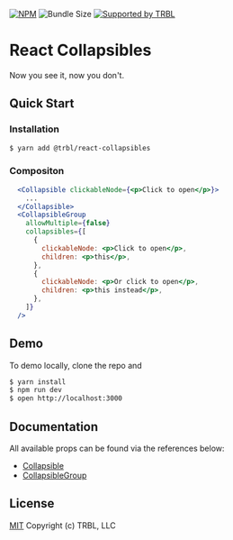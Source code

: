 [![NPM](https://img.shields.io/npm/v/@trbl/react-collapsibles)](https://www.npmjs.com/@trbl/react-collapsibles)
![Bundle Size](https://img.shields.io/bundlephobia/minzip/@trbl/react-collapsibles?label=zipped)
[![Supported by TRBL](https://img.shields.io/badge/supported_by-TRBL-black)](https://github.com/trouble)

# React Collapsibles

Now you see it, now you don't.

## Quick Start

### Installation

```bash
$ yarn add @trbl/react-collapsibles
```

### Compositon

```jsx
  <Collapsible clickableNode={<p>Click to open</p>}>
    ...
  </Collapsible>
  <CollapsibleGroup
    allowMultiple={false}
    collapsibles={[
      {
        clickableNode: <p>Click to open</p>,
        children: <p>this</p>,
      },
      {
        clickableNode: <p>Or click to open</p>,
        children: <p>this instead</p>,
      },
    ]}
  />
```

## Demo

To demo locally, clone the repo and

```bash
$ yarn install
$ npm run dev
$ open http://localhost:3000
```

## Documentation

All available props can be found via the references below:

  - [Collapsible](/src/Collapsible/README.md)
  - [CollapsibleGroup](/src/CollapsibleGroup/README.md)

## License

[MIT](https://github.com/trouble/react-collapsibles/blob/master/LICENSE) Copyright (c) TRBL, LLC
